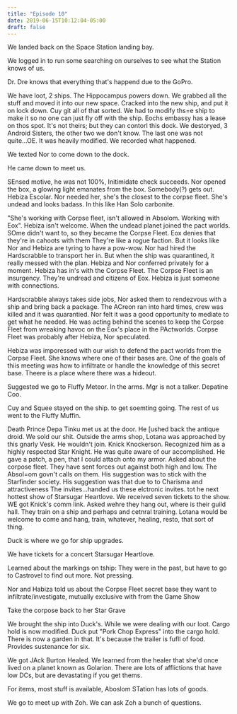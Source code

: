```yaml
---
title: "Episode 10"
date: 2019-06-15T10:12:04-05:00
draft: false
---
```


We landed back on the Space Station landing bay.  

We logged in to run some searching on ourselves to see what the Station knows of us. 

Dr. Dre knows that everything that's happend due to the GoPro.  

We have loot, 2 ships.  The Hippocampus powers down.  We grabbed all the stuff and moved it into our new space.  Cracked into the new ship, and put it on lock down.  Cuy git all of that sorted.  We had to modify ths=e ship to make it so no one can just fly off with the ship.  Eochs embassy has a lease on thos spot.  It's not theirs;  but they can contorl this dock.  We destoryed, 3 Android Sisters, the other two we don't know.  The last one was not quite...OE.  It was heavily modified.  We recorded what happened.  

We texted Nor to come down to the dock.  

He came down to meet us. 

SEnsed motive, he was not 100%, Initimidate check succeeds.  Nor opened the box, a glowing light emanates from the box.  Somebody(?) gets out.  Hebiza Escolar. Nor needed her, she's the closest to the corpse fleet.  She's undead and looks badass.  In this like Han Solo carbonite.

"She's working with Corpse fleet, isn't allowed in Absolom.  Working with Eox".  Hebiza isn't welcome.  When the undead planet joined the pact worlds.  SOme didn't want to, so they became the Corpse Fleet.  Eox denies that they're in cahoots with them They're like a rogue faction.  But it looks like Nor and Hebiza are tyring to have a pow-wow.  Nor had hired the Hardscrabble to transport her in.  But when the ship was quarantined, it really messed with the plan.  Hebiza and Nor conferred privately for a moment.  Hebiza has in's with the Corpse Fleet.  The Corpse Fleet is an insurgency.  They're undread and citizens of Eox.  Hebiza is just someone with connections.  

Hardscrabble always takes side jobs, Nor asked them to rendezvous with a ship and bring back a package.  The ACreon ran into hard times, crew was killed and it was quarantied.  Nor felt it was a good opportunity to mediate to get what he needed. He was acting behind the scenes to keep the Corpse Fleet from wreaking havoc on the Eox's place in the PActworlds.  Corpse Fleet was probably after Hebiza, Nor speculated.  

Hebiza was imporessed with our wish to defend the pact worlds from the Corpse Fleet.  She knows where one of their bases are.  One of the goals of thiis meeting was how to infiltrate or handle the knowledge of this secret base.  Theere is a place where there was a hideout.  

Suggested we go to Fluffy Meteor.  In the arms.  Mgr is not a talker.  Depatine Coo.  


Cuy and Squee stayed on the ship.  to get soemting going.  The rest of us went to the Fluffy Muffin.  

Death Prince Depa Tinku met us at the door.  He [ushed back the antique droid.  We sold our shit.  Outside the arms shop, Lotana was approached by this gnarly Vesk.  He wouldn't join.  Knick Knockerson.  Recognized him as a highly respected Star Knight.  He was quite aware of our accomplished.  He gave a patch, a pen, that I could attach onto my armor.  Asked about the corpose fleet.  They have sent forces out against both high and low.  The Absol=om govn't calls on them.  His suggestion was to stick with the Starfinder society.  His suggestion was that due to to Charisma and attractiveness  The invites...handed us these elctronic invites.  tot he next hottest show of Starsugar Heartlove.  We received seven tickets to the show.  WE got Knick's comm link.  Asked wehre they hang out, where is their guild hall.  They train on a ship and perhaps and cetnral training.  Lotana would be welcome to come and hang, train, whatever, healing, resto, that sort of thing.  

Duck is where we go for ship upgrades.  


We have tickets for a concert Starsugar Heartlove.

Learned about the markings on tship:  They were in the past, but have to go to Castrovel to find out more.  Not pressing.  

Nor and Habiza told us about the Corpse Fleet secret base they want to infiltrate/investigate, mutually exclusive with from the Game Show 

Take the corpose back to her Star Grave

We brought the ship into Duck's.  While we were dealing with our loot.  Cargo hold is now modified.  Duck put "Pork Chop Express" into the cargo hold. There is now a garden in that.  It's because the trailer is fufll of food.  Provides sustenance for six.  

We got JAck Burton Healed.  We learned from the healer that she'd once lived on a planet known as Golarion.  There are lots of afflictions that have low DCs, but are devastating if you get thems. 

For items, most stuff is available, Aboslom STation has lots of goods.  

We go to meet up with Zoh.  We can ask Zoh a bunch of questions.
